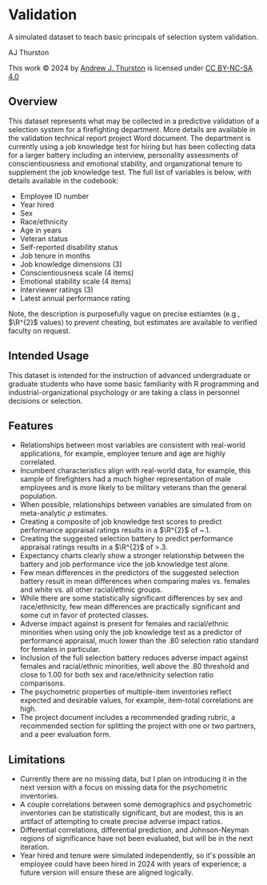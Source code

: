# Validation
A simulated dataset to teach basic principals of selection system validation.

AJ Thurston

This work © 2024 by [Andrew J. Thurston](https://ajthurston.com) is licensed under [CC BY-NC-SA 4.0](https://creativecommons.org/licenses/by-nc-sa/4.0/)

## Overview

This dataset represents what may be collected in a predictive validation of a selection system for a firefighting department. More details are available in the validation technical report project Word document. The department is currently using a job knowledge test for hiring but has been collecting data for a larger battery including an interview, personality assessments of conscientiousness and emotional stability, and organizational tenure to supplement the job knowledge test. The full list of variables is below, with details available in the codebook:

- Employee ID number
- Year hired
- Sex
- Race/ethnicity
- Age in years
- Veteran status
- Self-reported disability status
- Job tenure in months
- Job knowledge dimensions (3)
- Conscientiousness scale (4 items)
- Emotional stability scale (4 items)
- Interviewer ratings (3)
- Latest annual performance rating

Note, the description is purposefully vague on precise estiamtes (e.g., $\R^{2}$ values) to prevent cheating, but estimates are available to verified faculty on request.

## Intended Usage

This dataset is intended for the instruction of advanced undergraduate or graduate students who have some basic familiarity with R programming and industrial-organizational psychology or are taking a class in personnel decisions or selection.

## Features

- Relationships between most variables are consistent with real-world applications, for example, employee tenure and age are highly correlated.
- Incumbent characteristics align with real-world data, for example, this sample of firefighters had a much higher representation of male employees and is more likely to be military veterans than the general population.
- When possible, relationships between variables are simulated from on meta-analytic $\rho$ estimates.
- Creating a composite of job knowledge test scores to predict performance appraisal ratings results in a $\R^{2}$ of ~.1.
- Creating the suggested selection battery to predict performance appraisal ratings results in a  $\R^{2}$ of >.3.
- Expectancy charts clearly show a stronger relationship between the battery and job performance vice the job knowledge test alone.
- Few mean differences in the predictors of the suggested selection battery result in mean differences when comparing males vs. females and white vs. all other racial/ethnic groups.
- While there are some statistically significant differences by sex and race/ethnicity, few mean differences are practically significant and some cut in favor of protected classes.
- Adverse impact against is present for females and racial/ethnic minorities when using only the job knowledge test as a predictor of performance appraisal, much lower than the .80 selection ratio standard for females in particular.
- Inclusion of the full selection battery reduces adverse impact against females and racial/ethnic minorities, well above the .80 threshold and close to 1.00 for both sex and race/ethnicity selection ratio comparisons.
- The psychometric properties of multiple-item inventories reflect expected and desirable values, for example, item-total correlations are high.
- The project document includes a recommended grading rubric, a recommended section for splitting the project with one or two partners, and a peer evaluation form.

## Limitations
- Currently there are no missing data, but I plan on introducing it in the next version with a focus on missing data for the psychometric inventories.
- A couple correlations between some demographics and psychometric inventories can be statistically significant, but are modest, this is an artifact of attempting to create precise adverse impact ratios.
- Differential correlations, differential prediction, and Johnson-Neyman regions of significance have not been evaluated, but will be in the next iteration.
- Year hired and tenure were simulated independently, so it's possible an employee could have been hired in 2024 with years of experience; a future version will ensure these are aligned logically.